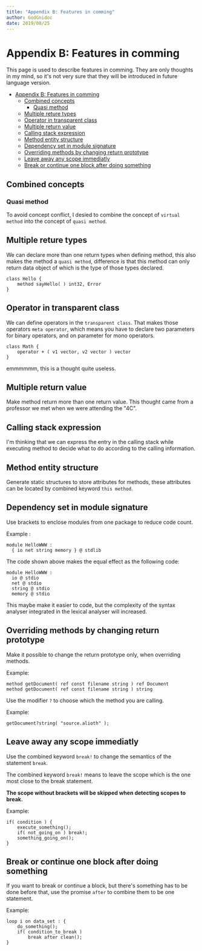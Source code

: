 ```yaml
---
title: "Appendix B: Features in comming"
author: GodGnidoc
date: 2019/08/25
---
```


# Appendix B: Features in comming

This page is used to describe features in comming. They are only thoughts in my mind, so it's not very sure that they will be introduced in future language version.

- [Appendix B: Features in comming](#appendix-b-features-in-comming)
  - [Combined concepts](#combined-concepts)
    - [Quasi method](#quasi-method)
  - [Multiple reture types](#multiple-reture-types)
  - [Operator in transparent class](#operator-in-transparent-class)
  - [Multiple return value](#multiple-return-value)
  - [Calling stack expression](#calling-stack-expression)
  - [Method entity structure](#method-entity-structure)
  - [Dependency set in module signature](#dependency-set-in-module-signature)
  - [Overriding methods by changing return prototype](#overriding-methods-by-changing-return-prototype)
  - [Leave away any scope immediatly](#leave-away-any-scope-immediatly)
  - [Break or continue one block after doing something](#break-or-continue-one-block-after-doing-something)

## Combined concepts

### Quasi method

To avoid concept conflict, I desied to combine the concept of `virtual method` into the concept of `quasi method`.

## Multiple reture types

We can declare more than one return types when defining method, this also makes the method a `quasi method`, difference is that this method can only return data object of which is the type of those types declared.

~~~
class Hello {
    method sayHello( ) int32, Error
}
~~~

## Operator in transparent class

We can define operators in the `transparent class`. That makes those operators `meta operator`, which means you have to declare two parameters for binary operators, and on parameter for mono operators.

~~~
class Math {
    operator + ( v1 vector, v2 vector ) vector
}
~~~

emmmmmm, this is a thought quite useless.

## Multiple return value

Make method return more than one return value. This thought came from a professor we met when we were attending the "4C".

## Calling stack expression

I'm thinking that we can express the entry in the calling stack while executing method to decide what to do according to the calling information.

## Method entity structure

Generate static structures to store attributes for methods, these attributes can be located by combined keyword `this method`.

## Dependency set in module signature

Use brackets to enclose modules from one package to reduce code count.

Example :

~~~
module HelloWWW :
  { io net string memory } @ stdlib
~~~

The code shown above makes the equal effect as the following code:

~~~
module HelloWWW :
  io @ stdio
  net @ stdio
  string @ stdio
  memory @ stdio
~~~

This maybe make it easier to code, but the complexity of the syntax analyser integrated in the lexical analyser will increased.

## Overriding methods by changing return prototype

Make it possible to change the return prototype only, when overriding methods.

Example:

~~~
method getDocument( ref const filename string ) ref Document
method getDocument( ref const filename string ) string
~~~

Use the modifier `?` to choose which the method you are calling.

Example:

~~~
getDocument?string( "source.alioth" );
~~~

## Leave away any scope immediatly

Use the combined keyword `break!` to change the semantics of the statement `break`.

The combined keyword `break!` means to leave the scope which is the one most close to the break statement.

**The scope without brackets will be skipped when detecting scopes to break.**

Example:

~~~
if( condition ) {
    execute_something();
    if( not_going_on ) break!;
    something_going_on();
}
~~~

## Break or continue one block after doing something

If you want to break or continue a block, but there's something has to be done before that, use the promise `after` to combine them to be one statement.

Example:

~~~
loop i on data_set : {
    do_something();
    if( condition_to_break )
        break after clean();
}
~~~